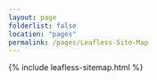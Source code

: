 ```yaml
---
layout: page
folderlist: false
location: "pages"
permalink: /pages/Leafless-Site-Map
---
```


{% include leafless-sitemap.html %}